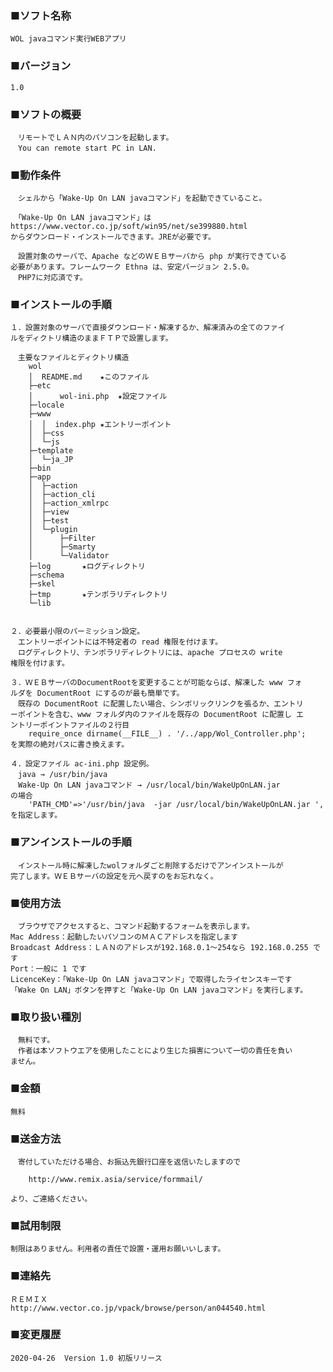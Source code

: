 ### ■ソフト名称
	WOL javaコマンド実行WEBアプリ

### ■バージョン
	1.0

### ■ソフトの概要
	　リモートでＬＡＮ内のパソコンを起動します。
	　You can remote start PC in LAN.

### ■動作条件
	　シェルから「Wake-Up On LAN javaコマンド」を起動できていること。

	　「Wake-Up On LAN javaコマンド」は
	https://www.vector.co.jp/soft/win95/net/se399880.html
	からダウンロード・インストールできます。JREが必要です。

	　設置対象のサーバで、Apache などのＷＥＢサーバから php が実行できている
	必要があります。フレームワーク Ethna は、安定バージョン 2.5.0。
	　PHP7に対応済です。

### ■インストールの手順
	１．設置対象のサーバで直接ダウンロード・解凍するか、解凍済みの全てのファイ
	ルをディクトリ構造のままＦＴＰで設置します。

	　主要なファイルとディクトリ構造
		wol
		│  README.md	★このファイル
		├─etc
		│      wol-ini.php	★設定ファイル
		├─locale
		├─www
		│  │  index.php	★エントリーポイント
		│  ├─css
		│  └─js
		├─template
		│  └─ja_JP
		├─bin
		├─app
		│  ├─action
		│  ├─action_cli
		│  ├─action_xmlrpc
		│  ├─view
		│  ├─test
		│  └─plugin
		│      ├─Filter
		│      ├─Smarty
		│      └─Validator
		├─log		★ログディレクトリ
		├─schema
		├─skel
		├─tmp		★テンポラリディレクトリ
		└─lib


	２．必要最小限のパーミッション設定。
	　エントリーポイントには不特定者の read 権限を付けます。
	　ログディレクトリ、テンポラリディレクトリには、apache プロセスの write
	権限を付けます。

	３．ＷＥＢサーバのDocumentRootを変更することが可能ならば、解凍した www フォ
	ルダを DocumentRoot にするのが最も簡単です。
	　既存の DocumentRoot に配置したい場合、シンボリックリンクを張るか、エントリ
	ーポイントを含む、www フォルダ内のファイルを既存の DocumentRoot に配置し エ
	ントリーポイントファイルの２行目
		require_once dirname(__FILE__) . '/../app/Wol_Controller.php';
	を実際の絶対パスに書き換えます。

	４．設定ファイル ac-ini.php 設定例。
	　java → /usr/bin/java
	　Wake-Up On LAN javaコマンド → /usr/local/bin/WakeUpOnLAN.jar
	の場合
		'PATH_CMD'=>'/usr/bin/java  -jar /usr/local/bin/WakeUpOnLAN.jar ',
	を指定します。

### ■アンインストールの手順
	　インストール時に解凍したwolフォルダごと削除するだけでアンインストールが
	完了します。ＷＥＢサーバの設定を元へ戻すのをお忘れなく。

### ■使用方法
	　ブラウザでアクセスすると、コマンド起動するフォームを表示します。
	Mac Address：起動したいパソコンのＭＡＣアドレスを指定します
	Broadcast Address：ＬＡＮのアドレスが192.168.0.1～254なら 192.168.0.255 です
	Port：一般に 1 です
	LicenceKey：「Wake-Up On LAN javaコマンド」で取得したライセンスキーです
	「Wake On LAN」ボタンを押すと「Wake-Up On LAN javaコマンド」を実行します。

### ■取り扱い種別
	　無料です。
	　作者は本ソフトウエアを使用したことにより生じた損害について一切の責任を負い
	ません。

### ■金額
	無料

### ■送金方法
	　寄付していただける場合、お振込先銀行口座を返信いたしますので

		http://www.remix.asia/service/formmail/

	より、ご連絡ください。

### ■試用制限
	制限はありません。利用者の責任で設置・運用お願いいします。

### ■連絡先
	ＲＥＭＩＸ
	http://www.vector.co.jp/vpack/browse/person/an044540.html

### ■変更履歴
	2020-04-26	Version 1.0 初版リリース
